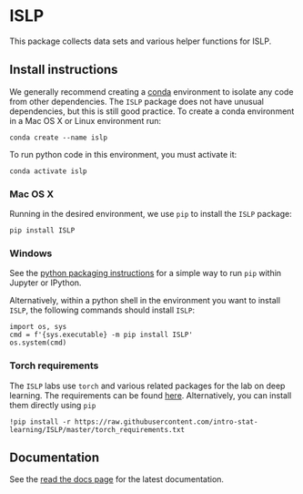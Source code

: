 # ISLP

This package collects data sets and various helper functions
for ISLP.

## Install instructions

We generally recommend creating a [conda](https://anaconda.org) environment to isolate any code
from other dependencies. The `ISLP` package does not have unusual dependencies, but this is still
good practice. To create a conda environment in a Mac OS X or Linux environment run:

```{python}
conda create --name islp
```

To run python code in this environment, you must activate it:

```{python}
conda activate islp
```

### Mac OS X

Running in the desired environment, we use `pip` to install the `ISLP` package:

```{python}
pip install ISLP
```

### Windows

See the [python packaging instructions](https://packaging.python.org/en/latest/tutorials/installing-packages/#ensure-you-can-run-pip-from-the-command-line) for a simple way to run `pip` within
Jupyter or IPython.

Alternatively, within a python shell in the environment you want to install `ISLP`, the following commands should install `ISLP`:

```{python}
import os, sys
cmd = f'{sys.executable} -m pip install ISLP'
os.system(cmd)
```

### Torch requirements

The `ISLP` labs use `torch` and various related packages for the lab on deep learning. The requirements
can be found [here](torch_requirements.txt). Alternatively, you can install them directly using `pip`

```{python}
!pip install -r https://raw.githubusercontent.com/intro-stat-learning/ISLP/master/torch_requirements.txt
```

## Documentation

See the [read the docs page](https://islp.readthedocs.io/en/latest/models.html) for the latest documentation.



